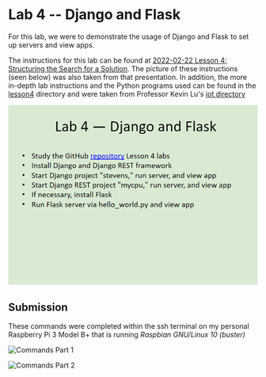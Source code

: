 # Lab 4 -- Django and Flask
For this lab, we were to demonstrate the usage of Django and Flask to set up servers and view apps.

The instructions for this lab can be found at [2022-02-22 Lesson 4: Structuring the Search for a Solution](https://goo.gl/5o3d2k). The picture of these instructions (seen below) was also taken from that presentation. In addition, the more in-depth lab instructions and the Python programs used can be found in the [lesson4](./lesson4) directory and were taken from Professor Kevin Lu's [iot directory](https://github.com/kevinwlu/iot/tree/master/lesson4)

![Lab Instructions](./Instructions.PNG)

## Submission
These commands were completed within the ssh terminal on my personal Raspberry Pi 3 Model B+ that is running *Raspbian GNU/Linux 10 (buster)*

![Commands Part 1](./Part1.PNG)

![Commands Part 2](./Part2.PNG)